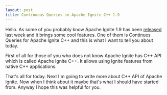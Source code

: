 ```yaml
---
layout: post
title: Continuous Queries in Apache Ignite C++ 1.9
---
```


Hello. As some of you probably know Apache Ignite 1.9 has been [released](https://blogs.apache.org/ignite/entry/apache-ignite-1-9-released) last week and it brings some cool features. One of them is Continues Queries for Apache Ignite C++ and this is what I want to tell you about today.

First of all for those of you who does not know Apache Ignite has C++ API which is called Apache Ignite C++. It allows using Ignite features from native C++ applications.



That's all for today. Next I'm going to write more about C++ API of Apache Ignite. Now when I think about it maybe that's what I should have started from. Anyway I hope this was helpful for you.